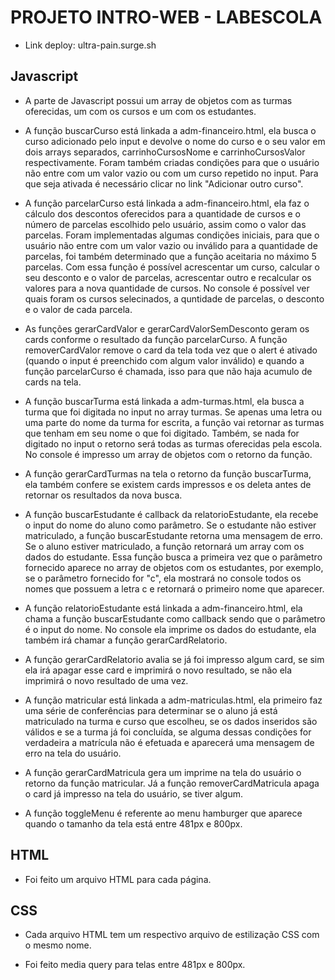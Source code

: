 # PROJETO INTRO-WEB - LABESCOLA

- Link deploy: ultra-pain.surge.sh


## Javascript

- A parte de Javascript possui um array de objetos com as turmas oferecidas, um com os cursos e um com os estudantes.

- A função buscarCurso está linkada a adm-financeiro.html, ela busca o curso adicionado pelo input e devolve o nome do curso e o seu valor em dois arrays separados, carrinhoCursosNome e carrinhoCursosValor respectivamente. Foram também criadas condições para que o usuário não entre com um valor vazio ou com um curso repetido no input. Para que seja ativada é necessário clicar no link "Adicionar outro curso".

- A função parcelarCurso está linkada a adm-financeiro.html, ela faz o cálculo dos descontos oferecidos para a quantidade de cursos e o número de parcelas escolhido pelo usuário, assim como o valor das parcelas. Foram implementadas algumas condições iniciais, para que o usuário não entre com um valor vazio ou inválido para a quantidade de parcelas, foi também determinado que a função aceitaria no máximo 5 parcelas. Com essa função é possível acrescentar um curso, calcular o seu desconto e o valor de parcelas, acrescentar outro e recalcular os valores para a nova quantidade de cursos. No console é possível ver quais foram os cursos selecinados, a quntidade de parcelas, o desconto e o valor de cada parcela.

- As funções gerarCardValor e gerarCardValorSemDesconto geram os cards conforme o resultado da função parcelarCurso. A função removerCardValor remove o card da tela toda vez que o alert é ativado (quando o input é preenchido com algum valor inválido) e quando a função parcelarCurso é chamada, isso para que não haja acumulo de cards na tela.

- A função buscarTurma está linkada a adm-turmas.html, ela busca a turma que foi digitada no input no array turmas. Se apenas uma letra ou uma parte do nome da turma for escrita, a função vai retornar as turmas que tenham em seu nome o que foi digitado. Também, se nada for digitado no input o retorno será todas as turmas oferecidas pela escola. No console é impresso um array de objetos com o retorno da função.

- A função gerarCardTurmas  na tela o retorno da função buscarTurma, ela também confere se existem cards impressos e os deleta antes de retornar os resultados da nova busca. 

- A função buscarEstudante é callback da relatorioEstudante, ela recebe o input do nome do aluno como parâmetro. Se o estudante não estiver matriculado, a função buscarEstudante retorna uma mensagem de erro. Se o aluno estiver matriculado, a função retornará um array com os dados do estudante. Essa função busca a primeira vez que o parâmetro fornecido aparece no array de objetos com os estudantes, por exemplo, se o parâmetro fornecido for "c", ela mostrará no console todos os nomes que possuem a letra c e retornará o primeiro nome que aparecer.

- A função relatorioEstudante está linkada a adm-financeiro.html, ela chama a função buscarEstudante como callback sendo que o parâmetro é o input do nome. No console ela imprime os dados do estudante, ela também irá chamar a função gerarCardRelatorio.

- A função gerarCardRelatorio avalia se já foi impresso algum card, se sim ela irá apagar esse card e imprimirá o novo resultado, se não ela imprimirá o novo resultado de uma vez.

- A função matricular está linkada a adm-matriculas.html, ela primeiro faz uma série de conferências para determinar se o aluno já está matriculado na turma e curso que escolheu, se os dados inseridos são válidos e se a turma já foi concluída, se alguma dessas condições for verdadeira a matrícula não é efetuada e aparecerá uma mensagem de erro na tela do usuário.

- A função gerarCardMatricula gera um imprime na tela do usuário o retorno da função matricular. Já a função removerCardMatricula apaga o card já impresso na tela do usuário, se tiver algum.

- A função toggleMenu é referente ao menu hamburger que aparece quando o tamanho da tela está entre 481px e 800px.

## HTML

- Foi feito um arquivo HTML para cada página.

## CSS

- Cada arquivo HTML tem um respectivo arquivo de estilização CSS com o mesmo nome.

- Foi feito media query para telas entre 481px e 800px.

